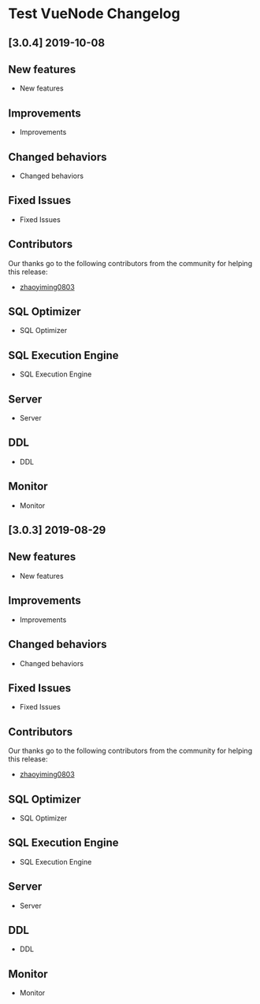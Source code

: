 # Test VueNode Changelog

## [3.0.4] 2019-10-08
## New features
* New features

## Improvements
* Improvements

## Changed behaviors
*  Changed behaviors

## Fixed Issues
* Fixed Issues

## Contributors
Our thanks go to the following contributors from the community for helping this release:
* [zhaoyiming0803](https://github.com/zhaoyiming0803)

## SQL Optimizer
* SQL Optimizer

## SQL Execution Engine
* SQL Execution Engine

## Server
* Server

## DDL
* DDL

## Monitor 
* Monitor

## [3.0.3] 2019-08-29
## New features
* New features

## Improvements
* Improvements

## Changed behaviors
*  Changed behaviors

## Fixed Issues
* Fixed Issues

## Contributors
Our thanks go to the following contributors from the community for helping this release:
* [zhaoyiming0803](https://github.com/zhaoyiming0803)

## SQL Optimizer
* SQL Optimizer

## SQL Execution Engine
* SQL Execution Engine

## Server
* Server

## DDL
* DDL

## Monitor 
* Monitor
